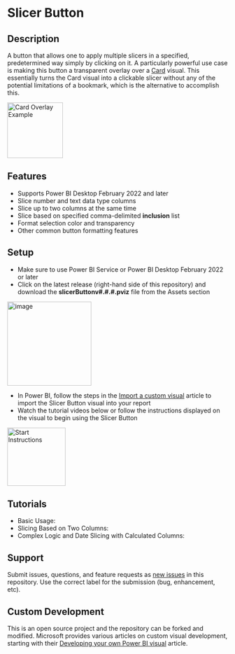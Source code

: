 # Slicer Button

## Description
A button that allows one to apply multiple slicers in a specified, predetermined way simply by clicking on it. A particularly powerful use case is making this button a transparent overlay over a [Card](https://docs.microsoft.com/en-us/power-bi/visuals/power-bi-visualization-card) visual. This essentially turns the Card visual into a clickable slicer without any of the potential limitations of a bookmark, which is the alternative to accomplish this.

<img width="127" alt="Card Overlay Example" src="https://user-images.githubusercontent.com/21995128/176468412-4afa21c0-43f2-4bdb-adcf-3e355e7a0e3f.png">

## Features
- Supports Power BI Desktop February 2022 and later
- Slice number and text data type columns
- Slice up to two columns at the same time
- Slice based on specified comma-delimited **inclusion** list
- Format selection color and transparency
- Other common button formatting features

## Setup
- Make sure to use Power BI Service or Power BI Desktop February 2022 or later
- Click on the latest release (right-hand side of this repository) and download the **slicerButtonv#.#.#.pviz** file from the Assets section

<img width="192" alt="image" src="https://user-images.githubusercontent.com/21995128/176463324-e24979ce-39e6-478c-80f9-c22f4b4cf3b8.png">

- In Power BI, follow the steps in the [Import a custom visual](https://docs.microsoft.com/en-us/power-bi/developer/visuals/import-visual#import-a-visual-file-from-your-local-computer-into-power-bi) article to import the Slicer Button visual into your report
- Watch the tutorial videos below or follow the instructions displayed on the visual to begin using the Slicer Button

<img width="133" alt="Start Instructions" src="https://user-images.githubusercontent.com/21995128/176464710-a7c62a17-5ba4-466c-bd01-b4e144168133.png">

## Tutorials
- Basic Usage:
- Slicing Based on Two Columns:
- Complex Logic and Date Slicing with Calculated Columns:

## Support
Submit issues, questions, and feature requests as [new issues](https://github.com/mattkocak/powerbi-visuals-slicerbutton/issues/new) in this repository. Use the correct label for the submission (bug, enhancement, etc).

## Custom Development
This is an open source project and the repository can be forked and modified. Microsoft provides various articles on custom visual development, starting with their [Developing your own Power BI visual](https://docs.microsoft.com/en-us/power-bi/developer/visuals/develop-power-bi-visuals) article.
